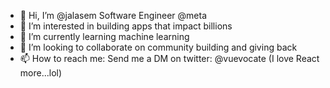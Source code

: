 - 👋 Hi, I’m @jalasem Software Engineer @meta
- 👀 I’m interested in building apps that impact billions
- 🌱 I’m currently learning machine learning
- 💞️ I’m looking to collaborate on community building and giving back
- 📫 How to reach me: Send me a DM on twitter: @vuevocate (I love React more...lol)

<!---
jalasem/jalasem is a ✨ special ✨ repository because its `README.md` (this file) appears on your GitHub profile.
You can click the Preview link to take a look at your changes.
--->
